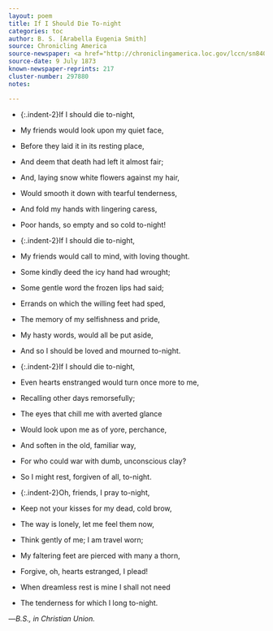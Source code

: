 ```yaml
---
layout: poem
title: If I Should Die To-night 
categories: toc
author: B. S. [Arabella Eugenia Smith]
source: Chronicling America
source-newspaper: <a href="http://chroniclingamerica.loc.gov/lccn/sn84028385/1873-07-09/ed-1/seq-1/" target="_blank"><em>The Western Reserve Chronicle</em></a> (Warren, Ohio)
source-date: 9 July 1873
known-newspaper-reprints: 217
cluster-number: 297880
notes:  

---
```


- {:.indent-2}If I should die to-night,
- My friends would look upon my quiet face,
- Before they laid it in its resting place,
- And deem that death had left it almost fair;
- And, laying snow white flowers against my hair,
- Would smooth it down with tearful tenderness,
- And fold my hands with lingering caress,
- Poor hands, so empty and so cold to-night!


- {:.indent-2}If I should die to-night,
- My friends would call to mind, with loving thought.
- Some kindly deed the icy hand had wrought;
- Some gentle word the frozen lips had said;
- Errands on which the willing feet had sped,
- The memory of my selfishness and pride,
- My hasty words, would all be put aside,
- And so I should be loved and mourned to-night.


- {:.indent-2}If I should die to-night,
- Even hearts enstranged would turn once more to me,
- Recalling other days remorsefully;
- The eyes that chill me with averted glance
- Would look upon me as of yore, perchance,
- And soften in the old, familiar way,
- For who could war with dumb, unconscious clay?
- So I might rest, forgiven of all, to-night.


- {:.indent-2}Oh, friends, I pray to-night,
- Keep not your kisses for my dead, cold brow,
- The way is lonely, let me feel them now,
- Think gently of me; I am travel worn;
- My faltering feet are pierced with many a thorn,
- Forgive, oh, hearts estranged, I plead!
- When dreamless rest is mine I shall not need
- The tenderness for which I long to-night.
<p>&mdash;<em>B.S., in Christian Union.</em></p>
<br>
